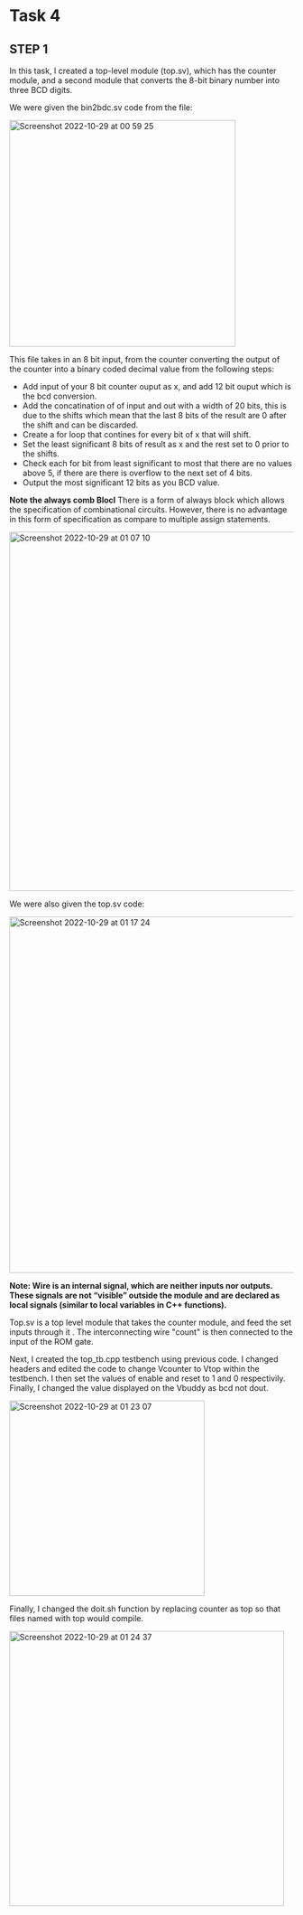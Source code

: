 # Task 4 

## STEP 1 

In this task, I created a top-level module (top.sv), which has the counter module, and a second module that converts the 8-bit binary number into three BCD digits. 

We were given the bin2bdc.sv code from the file:

<img width="401" alt="Screenshot 2022-10-29 at 00 59 25" src="https://user-images.githubusercontent.com/115703122/198752016-f1eeff4c-392e-4654-99fe-7019348782ca.png">

This file takes in an 8 bit input, from the counter converting the output of the counter into a binary coded decimal value from the following steps:
- Add input of your 8 bit counter ouput as x, and add 12 bit ouput which is the bcd conversion.
- Add the concatination of of input and out with a width of 20 bits, this is due to the shifts which mean that the last 8 bits of the result are 0 after the shift and can be discarded.
- Create a for loop that contines for every bit of x that will shift.
- Set the least significant 8 bits of result as x and the rest set to 0 prior to the shifts.
- Check each for bit from least significant to most that there are no values above 5, if there are there is overflow to the next set of 4 bits.
- Output the most significant 12 bits as you BCD value.

**Note the always comb Blocl** There is a form of always block which allows the specification of combinational circuits.  However, there is no advantage in this form of specification as compare to multiple assign statements.

<img width="636" alt="Screenshot 2022-10-29 at 01 07 10" src="https://user-images.githubusercontent.com/115703122/198752434-2c468ebd-0b28-4416-aa45-a9302e3e0517.png">

We were also given the top.sv code:

<img width="631" alt="Screenshot 2022-10-29 at 01 17 24" src="https://user-images.githubusercontent.com/115703122/198752962-3c5a3011-f10e-4c0b-86c5-017118a3c082.png">

**Note: Wire is an internal signal, which are neither inputs nor outputs. These signals are not “visible” outside the module and are declared as local signals (similar to local variables in C++ functions).**

Top.sv is a top level module that takes the counter module, and feed the set inputs through it . The interconnecting wire "count" is then connected to the input of the ROM gate.

Next, I created the top_tb.cpp testbench using previous code. I changed headers and edited the code to change Vcounter to Vtop within the testbench. I then set the values of enable and reset to 1 and 0 respectivily. 
Finally, I changed the value displayed on the Vbuddy as bcd not dout.

<img width="346" alt="Screenshot 2022-10-29 at 01 23 07" src="https://user-images.githubusercontent.com/115703122/198753212-5e5f9c18-f650-4a46-adbd-0a8ace4950f2.png">

Finally, I changed the doit.sh function by replacing counter as top so that files named with top would compile.

<img width="487" alt="Screenshot 2022-10-29 at 01 24 37" src="https://user-images.githubusercontent.com/115703122/198753265-066b4fcc-5e61-4509-a9bc-18889983bf55.png">


